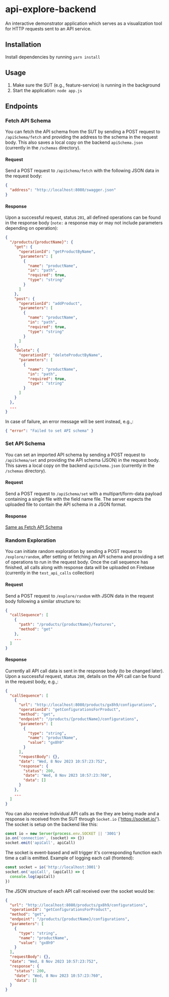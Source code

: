 # api-explore-backend

An interactive demonstrator application which serves as a visualization tool for HTTP requests sent to an API service.

## Installation

Install dependencies by running `yarn install`

## Usage

1. Make sure the SUT (e.g., feature-service) is running in the background
2. Start the application: `node app.js`

## Endpoints

### Fetch API Schema

You can fetch the API schema from the SUT by sending a POST request to `/apiSchema/fetch` and providing the address to the schema in the request body. This also saves a local copy on the backend `apiSchema.json` (currently in the `/schemas` directory).

#### Request

Send a POST request to `/apiSchema/fetch` with the following JSON data in the request body:

```json
{
  "address": "http://localhost:8080/swagger.json"
}
```
#### Response
Upon a successful request, status `201`, all defined operations can be found in the response body (`note:` a response may or may not include parameters depending on operation):
```json
{
  "/products/{productName}": {
    "get": {
      "operationId": "getProductByName",
      "parameters": [
        {
          "name": "productName",
          "in": "path",
          "required": true,
          "type": "string"
        }
      ]
    },
    "post": {
      "operationId": "addProduct",
      "parameters": [
        {
          "name": "productName",
          "in": "path",
          "required": true,
          "type": "string"
        }
      ]
    },
    "delete": {
      "operationId": "deleteProductByName",
      "parameters": [
        {
          "name": "productName",
          "in": "path",
          "required": true,
          "type": "string"
        }
      ]
    }
  },
  ...
}
```
In case of failure, an error message will be sent instead, e.g.,:
```json
{ "error": "Failed to set API schema" }
```

### Set API Schema

You can set an imported API schema by sending a POST request to `/apiSchema/set` and providing the API schema (JSON) in the request body. This  saves a local copy on the backend `apiSchema.json` (currently in the `/schemas` directory).

#### Request

Send a POST request to `/apiSchema/set` with a multipart/form-data payload containing a single file with the field name file. The server expects the uploaded file to contain the API schema in a JSON format.

#### Response
[Same as Fetch API Schema](#Fetch-API-Schema/response)

### Random Exploration

You can initiate random exploration by sending a POST request to `/explore/random`, after setting or fetching an API schema and providing a set of operations to run in the request body. Once the call sequence has finished, all calls along with response data will be uploaded on Firebase (currently in the `test_api_calls` collection)

#### Request

Send a POST request to `/explore/random` with  JSON data in the request body following a similar structure to:

```json
{
  "callSequence": [
    {
      "path": "/products/{productName}/features",
      "method": "get"
    },
    ...
  ]
}
```
#### Response
Currently all API call data is sent in the response body (to be changed later).
Upon a successful request, status `200`, details on the API call can be found in the request body, e.g.,:
```json
{
  "callSequence": [
    {
      "url": "http://localhost:8080/products/gx8h9/configurations",
      "operationId": "getConfigurationsForProduct",
      "method": "get",
      "endpoint": "/products/{productName}/configurations",
      "parameters": [
        {
          "type": "string",
          "name": "productName",
          "value": "gx8h9"
        }
      ],
      "requestBody": {},
      "date": "Wed, 8 Nov 2023 10:57:23:752",
      "response": {
        "status": 200,
        "date": "Wed, 8 Nov 2023 10:57:23:760",
        "data": []
      }
    },
    ...
  ]
}
```
You can also receive individual API calls as the they are being made and a response is received from the SUT through `Socket.io` ('https://socket.io/').
The socket is setup on the backend like this:
```javascript
const io = new Server(process.env.SOCKET || '3001')
io.on('connection', (socket) => {})
socket.emit('apiCall', apiCall)
```
The socket is event-based and will trigger it's corresponding function each time a call is emitted. Example of logging each call (frontend):
```javascript
const socket = io('http://localhost:3001')
socket.on('apiCall', (apiCall) => {
  console.log(apiCall)
})
```
The JSON structure of each API call received over the socket would be:
```json
{
  "url": "http://localhost:8080/products/gx8h9/configurations",
  "operationId": "getConfigurationsForProduct",
  "method": "get",
  "endpoint": "/products/{productName}/configurations",
  "parameters": [
    {
      "type": "string",
      "name": "productName",
      "value": "gx8h9"
    }
  ],
  "requestBody": {},
  "date": "Wed, 8 Nov 2023 10:57:23:752",
  "response": {
    "status": 200,
    "date": "Wed, 8 Nov 2023 10:57:23:760",
    "data": []
  }
}
```
